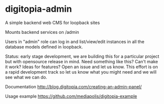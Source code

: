 # digitopia-admin

A simple backend web CMS for loopback sites

Mounts backend services on /admin

Users in "admin" role can log in and list/view/edit instances in all the database models defined in loopback.

Status: early stage development, we are building this for a particular project but with opensource  release in mind. Need something like this? Can't make it work? Ideas for features? Open an issue and let us know. This effort is on a rapid development track so let us know what you might need and we will see what we can do.

Documentation http://blog.digitopia.com/creating-an-admin-panel/

Usage example https://github.com/mediapolis/digitopia-example
